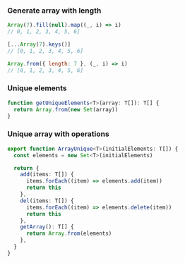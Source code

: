 ### Generate array with length

```js
Array(7).fill(null).map((_, i) => i)
// 0, 1, 2, 3, 4, 5, 6]

[...Array(7).keys()]
// [0, 1, 2, 3, 4, 5, 6]

Array.from({ length: 7 }, (_, i) => i)
// [0, 1, 2, 3, 4, 5, 6]
```

### Unique elements

```ts
function getUniqueElements<T>(array: T[]): T[] {
  return Array.from(new Set(array))
}
```

### Unique array with operations

```ts
export function ArrayUnique<T>(initialElements: T[]) {
  const elements = new Set<T>(initialElements)

  return {
    add(items: T[]) {
      items.forEach((item) => elements.add(item))
      return this
    },
    del(items: T[]) {
      items.forEach((item) => elements.delete(item))
      return this
    },
    getArray(): T[] {
      return Array.from(elements)
    },
  }
}
```
